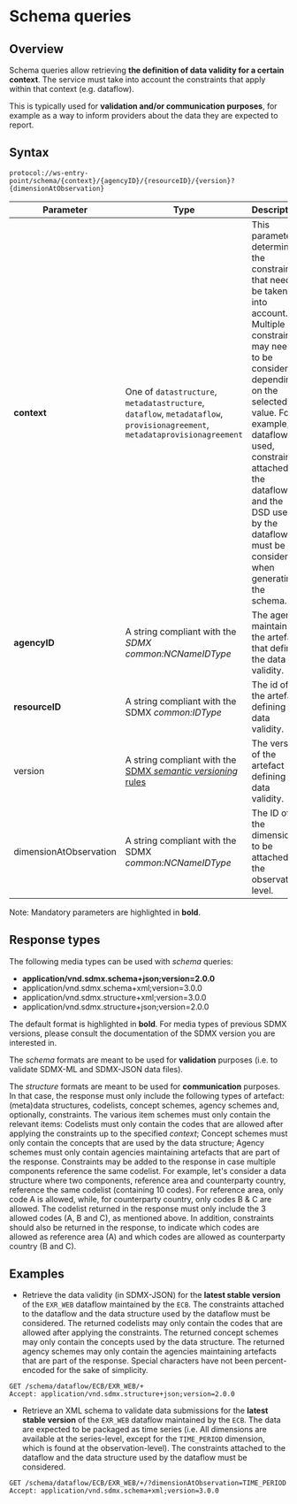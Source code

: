 # Schema queries

## Overview

Schema queries allow retrieving **the definition of data validity for a certain context**. The service must take into account the constraints that apply within that context (e.g. dataflow).

This is typically used for **validation and/or communication purposes**, for example as a way to inform providers about the data they are expected to report.

## Syntax

    protocol://ws-entry-point/schema/{context}/{agencyID}/{resourceID}/{version}?{dimensionAtObservation}

Parameter | Type | Description | Default
--- | --- | --- | ---
**context** | One of `datastructure`, `metadatastructure`, `dataflow`, `metadataflow`, `provisionagreement`, `metadataprovisionagreement` | This parameter determines the constraints that need to be taken into account. Multiple constraints may need to be considered, depending on the selected value. For example, if dataflow is used, constraints attached to the dataflow and the DSD used by the dataflow must be considered when generating the schema. |
**agencyID** | A string compliant with the *SDMX common:NCNameIDType* | The agency maintaining the artefact that defines the data validity. |
**resourceID** | A string compliant with the SDMX *common:IDType* | The id of the artefact defining the data validity. |
version | A string compliant with the [SDMX *semantic versioning* rules](querying_versions.md) | The version of the artefact defining the data validity. | `~`
dimensionAtObservation | A string compliant with the SDMX *common:NCNameIDType* | The ID of the dimension to be attached at the observation level. |

Note: Mandatory parameters are highlighted in **bold**.

## Response types

The following media types can be used with _schema_ queries:

- **application/vnd.sdmx.schema+json;version=2.0.0**
- application/vnd.sdmx.schema+xml;version=3.0.0
- application/vnd.sdmx.structure+xml;version=3.0.0
- application/vnd.sdmx.structure+json;version=2.0.0

The default format is highlighted in **bold**. For media types of previous SDMX versions, please consult the documentation of the SDMX version you are interested in.

The _schema_ formats are meant to be used for **validation** purposes (i.e. to validate SDMX-ML and SDMX-JSON data files).

The _structure_ formats are meant to be used for **communication** purposes. In that case, the response must only include the following types of artefact: (meta)data structures, codelists, concept schemes, agency schemes and, optionally, constraints. The various item schemes must only contain the relevant items: Codelists must only contain the codes that are allowed after applying the constraints up to the specified *context*; Concept schemes must only contain the concepts that are used by the data structure; Agency schemes must only contain agencies maintaining artefacts that are part of the response. Constraints may be added to the response in case multiple components reference the same codelist. For example, let's consider a data structure where two components, reference area and counterparty country, reference the same codelist (containing 10 codes). For reference area, only code A is allowed, while, for counterparty country, only codes B & C are allowed. The codelist returned in the response must only include the 3 allowed codes (A, B and C), as mentioned above. In addition, constraints should also be returned in the response, to indicate which codes are allowed as reference area (A) and which codes are allowed as counterparty country (B and C). 

## Examples

- Retrieve the data validity (in SDMX-JSON) for the **latest stable version** of the `EXR_WEB` dataflow maintained by the `ECB`. The constraints attached to the dataflow and the data structure used by the dataflow must be considered. The returned codelists may only contain the codes that are allowed after applying the constraints. The returned concept schemes may only contain the concepts used by the data structure. The returned agency schemes may only contain the agencies maintaining artefacts that are part of the response. Special characters have not been percent-encoded for the sake of simplicity.

```
GET /schema/dataflow/ECB/EXR_WEB/+
Accept: application/vnd.sdmx.structure+json;version=2.0.0
```

- Retrieve an XML schema to validate data submissions for the **latest stable version** of the `EXR_WEB` dataflow maintained by the `ECB`. The data are expected to be packaged as time series (i.e. All dimensions are available at the series-level, except for the `TIME_PERIOD` dimension, which is found at the observation-level). The constraints attached to the dataflow and the data structure used by the dataflow must be considered.

```
GET /schema/dataflow/ECB/EXR_WEB/+/?dimensionAtObservation=TIME_PERIOD
Accept: application/vnd.sdmx.schema+xml;version=3.0.0
```
